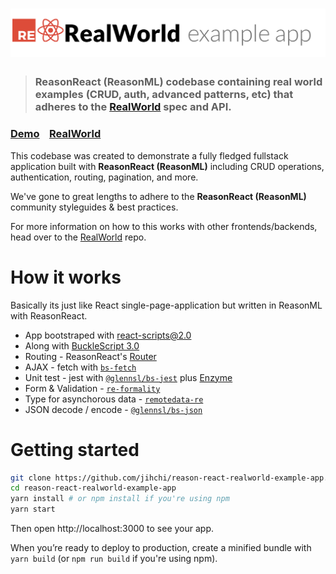 # ![RealWorld Example App](logo.png)

> ### ReasonReact (ReasonML) codebase containing real world examples (CRUD, auth, advanced patterns, etc) that adheres to the [RealWorld](https://github.com/gothinkster/realworld) spec and API.

### [Demo](https://github.com/jihchi/reason-react-realworld-example-app)&nbsp;&nbsp;&nbsp;&nbsp;[RealWorld](https://github.com/jihchi/reason-react-realworld-example-app)

This codebase was created to demonstrate a fully fledged fullstack application built with **ReasonReact (ReasonML)** including CRUD operations, authentication, routing, pagination, and more.

We've gone to great lengths to adhere to the **ReasonReact (ReasonML)** community styleguides & best practices.

For more information on how to this works with other frontends/backends, head over to the [RealWorld](https://github.com/gothinkster/realworld) repo.

# How it works

Basically its just like React single-page-application but written in ReasonML with ReasonReact.

* App bootstraped with [react-scripts@2.0](https://github.com/facebook/create-react-app/issues/3815)
* Along with [BuckleScript 3.0](https://bucklescript.github.io/)
* Routing - ReasonReact's [Router](https://reasonml.github.io/reason-react/docs/en/router.html)
* AJAX - fetch with [`bs-fetch`](https://github.com/reasonml-community/bs-fetch)
* Unit test - jest with [`@glennsl/bs-jest`](https://github.com/glennsl/bs-jest) plus [Enzyme](https://github.com/airbnb/enzyme)
* Form & Validation - [`re-formality`](https://github.com/alexfedoseev/re-formality)
* Type for asynchorous data - [`remotedata-re`](https://github.com/lrosa007/remotedata-re)
* JSON decode / encode - [`@glennsl/bs-json`](https://github.com/glennsl/bs-json)

# Getting started

```bash
git clone https://github.com/jihchi/reason-react-realworld-example-app.git
cd reason-react-realworld-example-app
yarn install # or npm install if you're using npm
yarn start
```

Then open http://localhost:3000 to see your app.

When you’re ready to deploy to production, create a minified bundle with `yarn build` (or `npm run build` if you're using npm).
